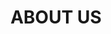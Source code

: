 ---
templateKey: about-page
title: ABOUT US
values:
  mission: >
    Lorem, ipsum dolor sit amet consectetur adipisicing elit. Soluta reiciendis animi ab iusto tenetur quod. Unde voluptas hic, inventore obcaecati exercitationem debitis consequatur dolores numquam eum, architecto ullam, pariatur at?
  style: >
    Lorem, ipsum dolor sit amet consectetur adipisicing elit. Soluta reiciendis animi ab iusto tenetur quod. Unde voluptas hic, inventore obcaecati exercitationem debitis consequatur dolores numquam eum, architecto ullam, pariatur at?
  promise: > 
    Lorem, ipsum dolor sit amet consectetur adipisicing elit. Soluta reiciendis animi ab iusto tenetur quod. Unde voluptas hic, inventore obcaecati exercitationem debitis consequatur dolores numquam eum, architecto ullam, pariatur at?
  vibe: >
    Lorem, ipsum dolor sit amet consectetur adipisicing elit. Soluta reiciendis animi ab iusto tenetur quod. Unde voluptas hic, inventore obcaecati exercitationem debitis consequatur dolores numquam eum, architecto ullam, pariatur at?
story:
  "2015": >
    Lorem, ipsum dolor sit amet consectetur adipisicing elit. Soluta reiciendis animi ab iusto tenetur quod. Unde voluptas hic, inventore obcaecati exercitationem debitis consequatur dolores numquam eum, architecto ullam, pariatur at?      
  "2016": >
    Lorem, ipsum dolor sit amet consectetur adipisicing elit. Soluta reiciendis animi ab iusto tenetur quod. Unde voluptas hic, inventore obcaecati exercitationem debitis consequatur dolores numquam eum, architecto ullam, pariatur at?      
  "2017": >
    Lorem, ipsum dolor sit amet consectetur adipisicing elit. Soluta reiciendis animi ab iusto tenetur quod. Unde voluptas hic, inventore obcaecati exercitationem debitis consequatur dolores numquam eum, architecto ullam, pariatur at?    
  "2018": >
    Lorem, ipsum dolor sit amet consectetur adipisicing elit. Soluta reiciendis animi ab iusto tenetur quod. Unde voluptas hic, inventore obcaecati exercitationem debitis consequatur dolores numquam eum, architecto ullam, pariatur at?      
  "2019": >
    Lorem, ipsum dolor sit amet consectetur adipisicing elit. Soluta reiciendis animi ab iusto tenetur quod. Unde voluptas hic, inventore obcaecati exercitationem debitis consequatur dolores numquam eum, architecto ullam, pariatur at?      
  "2020": >
    Lorem, ipsum dolor sit amet consectetur adipisicing elit. Soluta reiciendis animi ab iusto tenetur quod. Unde voluptas hic, inventore obcaecati exercitationem debitis consequatur dolores numquam eum, architecto ullam, pariatur at?        
---